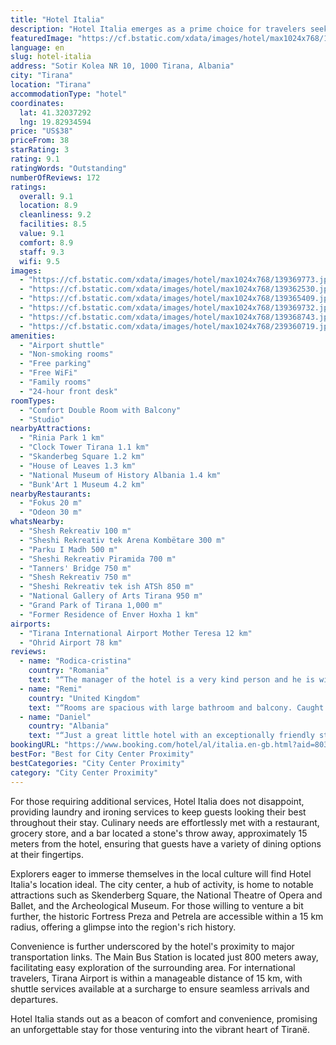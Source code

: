 ```yaml
---
title: "Hotel Italia"
description: "Hotel Italia emerges as a prime choice for travelers seeking comfort and convenience in the heart of Tiranë, situated merely 1."
featuredImage: "https://cf.bstatic.com/xdata/images/hotel/max1024x768/139369773.jpg?k=d2b7747ed2e374dc7739261a113148a859f7821d81e591aa55f2b1a71c19b895&o=&hp=1"
language: en
slug: hotel-italia
address: "Sotir Kolea NR 10, 1000 Tirana, Albania"
city: "Tirana"
location: "Tirana"
accommodationType: "hotel"
coordinates:
  lat: 41.32037292
  lng: 19.82934594
price: "US$38"
priceFrom: 38
starRating: 3
rating: 9.1
ratingWords: "Outstanding"
numberOfReviews: 172
ratings:
  overall: 9.1
  location: 8.9
  cleanliness: 9.2
  facilities: 8.5
  value: 9.1
  comfort: 8.9
  staff: 9.3
  wifi: 9.5
images:
  - "https://cf.bstatic.com/xdata/images/hotel/max1024x768/139369773.jpg?k=d2b7747ed2e374dc7739261a113148a859f7821d81e591aa55f2b1a71c19b895&o=&hp=1"
  - "https://cf.bstatic.com/xdata/images/hotel/max1024x768/139362530.jpg?k=9554a49c5d0135d06a2a2419b7e6936ce497f6e65628b83357fda876a3a9aead&o=&hp=1"
  - "https://cf.bstatic.com/xdata/images/hotel/max1024x768/139365409.jpg?k=2c7d704363987fa746ed3ce8215df9d0fe6770ac117b2762b4148f76744d9970&o=&hp=1"
  - "https://cf.bstatic.com/xdata/images/hotel/max1024x768/139369732.jpg?k=a8ae550163b16e036b62258fe9be670e18b742e89be02778b400bdab01c70db6&o=&hp=1"
  - "https://cf.bstatic.com/xdata/images/hotel/max1024x768/139368743.jpg?k=823dca82f151b0e6be51156edf4b90c1ae8942b1c0bf3296a3011141b1030c9f&o=&hp=1"
  - "https://cf.bstatic.com/xdata/images/hotel/max1024x768/239360719.jpg?k=2a76b5d70a874ae8a7d4e47fbb13317b6010c1a642abe9f9a8462382f400a05a&o=&hp=1"
amenities:
  - "Airport shuttle"
  - "Non-smoking rooms"
  - "Free parking"
  - "Free WiFi"
  - "Family rooms"
  - "24-hour front desk"
roomTypes:
  - "Comfort Double Room with Balcony"
  - "Studio"
nearbyAttractions:
  - "Rinia Park 1 km"
  - "Clock Tower Tirana 1.1 km"
  - "Skanderbeg Square 1.2 km"
  - "House of Leaves 1.3 km"
  - "National Museum of History Albania 1.4 km"
  - "Bunk'Art 1 Museum 4.2 km"
nearbyRestaurants:
  - "Fokus 20 m"
  - "Odeon 30 m"
whatsNearby:
  - "Shesh Rekreativ 100 m"
  - "Sheshi Rekreativ tek Arena Kombëtare 300 m"
  - "Parku I Madh 500 m"
  - "Sheshi Rekreativ Piramida 700 m"
  - "Tanners' Bridge 750 m"
  - "Shesh Rekreativ 750 m"
  - "Sheshi Rekreativ tek ish ATSh 850 m"
  - "National Gallery of Arts Tirana 950 m"
  - "Grand Park of Tirana 1,000 m"
  - "Former Residence of Enver Hoxha 1 km"
airports:
  - "Tirana International Airport Mother Teresa 12 km"
  - "Ohrid Airport 78 km"
reviews:
  - name: "Rodica-cristina"
    country: "Romania"
    text: "“The manager of the hotel is a very kind person and he is willing to make your stay as enjoyable as possible.”"
  - name: "Remi"
    country: "United Kingdom"
    text: "“Rooms are spacious with large bathroom and balcony. Caught really nice sunlight too. Temperature of the rooms were good. Staff were clear and helpful.”"
  - name: "Daniel"
    country: "Albania"
    text: "“Just a great little hotel with an exceptionally friendly staff. You can't beat this hotel for the value. I was very happy, and pleasantly surprised. Highly recommended!”"
bookingURL: "https://www.booking.com/hotel/al/italia.en-gb.html?aid=8035640"
bestFor: "Best for City Center Proximity"
bestCategories: "City Center Proximity"
category: "City Center Proximity"
---
```


For those requiring additional services, Hotel Italia does not disappoint, providing laundry and ironing services to keep guests looking their best throughout their stay. Culinary needs are effortlessly met with a restaurant, grocery store, and a bar located a stone's throw away, approximately 15 meters from the hotel, ensuring that guests have a variety of dining options at their fingertips.

Explorers eager to immerse themselves in the local culture will find Hotel Italia's location ideal. The city center, a hub of activity, is home to notable attractions such as Skenderberg Square, the National Theatre of Opera and Ballet, and the Archeological Museum. For those willing to venture a bit further, the historic Fortress Preza and Petrela are accessible within a 15 km radius, offering a glimpse into the region's rich history.

Convenience is further underscored by the hotel's proximity to major transportation links. The Main Bus Station is located just 800 meters away, facilitating easy exploration of the surrounding area. For international travelers, Tirana Airport is within a manageable distance of 15 km, with shuttle services available at a surcharge to ensure seamless arrivals and departures.

Hotel Italia stands out as a beacon of comfort and convenience, promising an unforgettable stay for those venturing into the vibrant heart of Tiranë.